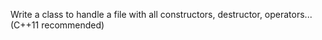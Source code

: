 Write a class to handle a file with all constructors, destructor, operators... (C++11 recommended) 
